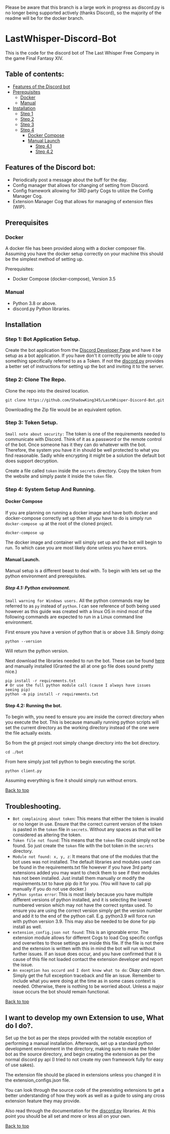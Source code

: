 Please be aware that this branch is a large work in progress as discord.py is no longer being supported actively (thanks Discord), so the majority of the readme will be for the docker branch.

# LastWhisper-Discord-Bot
This is the code for the discord bot of The Last Whisper Free Company in the game Final Fantasy XIV.

## Table of contents:
- [Features of the Discord bot](#features-of-the-discord-bot)
- [Prerequisites](#prerequisites)
  - [Docker](#docker)
  - [Manual](#manual)
- [Installation](#installation)
  - [Step 1](#step-1-bot-application-setup)
  - [Step 2](#step-2-clone-the-repo)
  - [Step 3](#step-3-token-setup)
  - [Step 4](#step-4-system-setup-and-running)
    - [Docker Compose](#docker-compose) 
    - [Manual Launch](#manual-launch)
      - [Step 4.1](#step-41-python-environment)
      - [Step 4.2](#step-42-running-the-bot)

## Features of the Discord bot:
* Periodically post a message about the buff for the day.
* Config manager that allows for changing of setting from Discord.
* Config framework allowing for 3RD party Cogs to utilize the Config Manager Cog.
* Extension Manager Cog that allows for managing of extension files (WIP).

## Prerequisites

### Docker
A docker file has been provided along with a docker composer file.
Assuming you have the docker setup correctly on your machine this should be the simplest method of setting up.

Prerequisites:
* Docker Compose (docker-compose), Version 3.5

### Manual
* Python 3.8 or above.
* discord.py Python libraries.

## Installation
### Step 1: Bot Application Setup.
Create the bot application from the [Discord Developer Page](https://discord.com/developers/applications) and have it be setup as a bot application.
If you have don't it correctly you be able to copy something specifically referred to as a Token.
If not the [discord.py](https://discordpy.readthedocs.io/en/stable/discord.html) provides a better set of instructions for setting up the bot and inviting it to the server.

### Step 2: Clone The Repo.
Clone the repo into the desired location.
```shell
git clone https://github.com/ShadowKing345/LastWhisper-Discord-Bot.git
```
Downloading the Zip file would be an equivalent option.

### Step 3: Token Setup.
`Small note about security:`
The token is one of the requirements needed to communicate with Discord. Think of it as a password or the remote control of the bot. Once someone has it they can do whatever with the bot. Therefore, the system you have it in should be well protected to what you find reasonable. Sadly while encrypting it might be a solution the default bot does support decryption.

Create a file called `token` inside the `secrets` directory. Copy the token from the website and simply paste it inside the `token` file.

### Step 4: System Setup And Running.
#### Docker Compose
If you are planning on running a docker image and have both docker and docker-compose correctly set up then all you have to do is simply run `docker-compose up` at the root of the cloned project.
```shell
docker-compose up
```
The docker image and container will simply set up and the bot will begin to run. To which case you are most likely done unless you have errors.

#### Manual Launch.
Manual setup is a different beast to deal with.
To begin with lets set up the python environment and prerequisites.

##### Step 4.1: Python environment.
`Small warning for Windows users.` All the python commands may be referred to as `py` instead of `python`. I can see reference of both being used however as this guide was created with a linux OS in mind most of the following commands are expected to run in a Linux command line environment.

First ensure you have a version of python that is or above 3.8.
Simply doing:
```shell
python --version
```
Will return the python version.

Next download the libraries needed to run the bot.
These can be found [here](https://github.com/ShadowKing345/LastWhisper-Discord-Bot/blob/docker/requirements.txt) and manually installed (Granted the all at one go file does sound pretty nice.)
```shell
pip install -r requirements.txt
# Or use the full python module call (cause I always have issues seeing pip)
python -m pip install -r requirements.txt
```

#### Step 4.2: Running the bot.
To begin with, you need to ensure you are inside the correct directory when you execute the bot. This is because manually running python scripts will set the current directory as the working directory instead of the one were the file actually exists.

So from the git project root simply change directory into the bot directory.
```shell
cd ./bot
```
From here simply just tell python to begin executing the script.
```shell
python client.py
```
Assuming everything is fine it should simply run without errors.

[Back to top](#lastwhisper-discord-bot)
## Troubleshooting.
- `Bot complaining about token`: This means that either the token is invalid or no longer in use. Ensure that the correct current version of the token is pasted in the `token` file in `secrets`. Without any spaces as that will be considered as altering the token.
- `Token file not found`: This means that the `token` file could simply not be found. So just create the `token` file with the bot token in the `secrets` directory.
- `Module not found: x, y, z`: It means that one of the modules that the bot uses was not installed. The default libraries and modules used can be found in the requirements.txt file however if you have 3rd party extensions added you may want to check them to see if their modules has not been installed. Just install them manually or modify the requirements.txt to have pip do it for you. (You will have to call pip manually if you do not use docker.)
- `Python syntax error`: This is most likely because you have multiple different versions of python installed, and it is selecting the lowest numbered version which may not have the correct syntax used. To ensure you are using the correct version simply get the version number and add it to the end of the python call. E.g. python3.9 will force run with python version 3.9. This may also be needed to be done for pip install as well.
- `extension_config.json not found`: This is an ignorable error. The extension module allows for different Cogs to load Cog specific configs and overwrites to those settings are inside this file. If the file is not there and the extension is written with this in mind the bot will run without further issues. If an issue does occur, and you have confirmed that it is cause of this file not loaded contact the extension developer and report the issue.
- `An exception has occurd and I dont know what to do`: Okay calm down. Simply get the full exception traceback and file an issue. Remember to include what you were doing at the time as in some cases context is needed. Otherwise, there is nothing to be worried about. Unless a major issue occurs the bot should remain functional.

[Back to top](#lastwhisper-discord-bot)
## I want to develop my own Extension to use, What do I do?.
Set up the bot as per the steps provided with the notable exception of performing a manual installation. Afterwards, set up a standard python development environment in the directory, making sure to make the folder bot as the source directory, and begin creating the extension as per the normal discord py api (I tried to not create my own framework fully for easy of use sakes).

The extension file should be placed in extensions unless you changed it in the extension_configs.json file.

You can look through the source code of the preexisting extensions to get a better understanding of how they work as well as a guide to using any cross extension feature they may provide.

Also read through the documentation for the [discord.py](https://discordpy.readthedocs.io/en/stable/index.html) libraries.
At this point you should be all set and more or less all on your own.

[Back to top](#lastwhisper-discord-bot)
